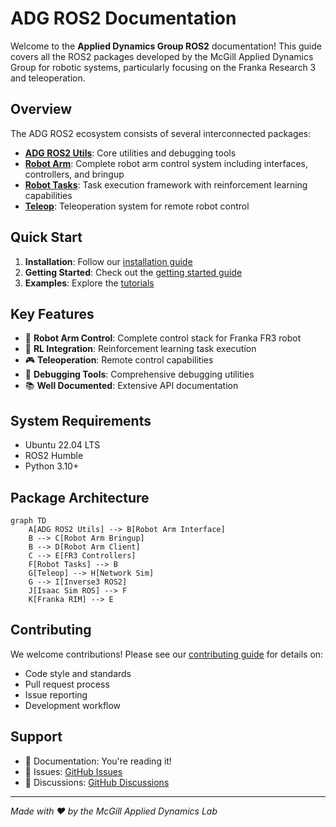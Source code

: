 # ADG ROS2 Documentation

Welcome to the **Applied Dynamics Group ROS2** documentation! 
This guide covers all the ROS2 packages developed by the McGill Applied Dynamics Group for robotic systems, 
particularly focusing on the Franka Research 3 and teleoperation.

## Overview
The ADG ROS2 ecosystem consists of several interconnected packages:

- **[ADG ROS2 Utils](packages/adg-ros2-utils.md)**: Core utilities and debugging tools
- **[Robot Arm](packages/robot-arm.md)**: Complete robot arm control system including interfaces, controllers, and bringup
- **[Robot Tasks](packages/robot-tasks.md)**: Task execution framework with reinforcement learning capabilities
- **[Teleop](packages/teleop.md)**: Teleoperation system for remote robot control

## Quick Start

1. **Installation**: Follow our [installation guide](user-guide/installation.md)
2. **Getting Started**: Check out the [getting started guide](user-guide/getting-started.md)
3. **Examples**: Explore the [tutorials](tutorials/index.md)

## Key Features
- 🦾 **Robot Arm Control**: Complete control stack for Franka FR3 robot
- 🤖 **RL Integration**: Reinforcement learning task execution
- 🎮 **Teleoperation**: Remote control capabilities
- 🔧 **Debugging Tools**: Comprehensive debugging utilities
- 📚 **Well Documented**: Extensive API documentation

## System Requirements
- Ubuntu 22.04 LTS
- ROS2 Humble
- Python 3.10+

## Package Architecture
```mermaid
graph TD
    A[ADG ROS2 Utils] --> B[Robot Arm Interface]
    B --> C[Robot Arm Bringup]
    B --> D[Robot Arm Client]
    C --> E[FR3 Controllers]
    F[Robot Tasks] --> B
    G[Teleop] --> H[Network Sim]
    G --> I[Inverse3 ROS2]
    J[Isaac Sim ROS] --> F
    K[Franka RIM] --> E
```

## Contributing

We welcome contributions! Please see our [contributing guide](developer-guide/contributing.md) for details on:

- Code style and standards
- Pull request process
- Issue reporting
- Development workflow

## Support

- 📖 Documentation: You're reading it!
- 🐛 Issues: [GitHub Issues](https://github.com/McGill-Applied-Dynamics-Group/adg-ros2/issues)
- 💬 Discussions: [GitHub Discussions](https://github.com/McGill-Applied-Dynamics-Group/adg-ros2/discussions)

---

*Made with ❤️ by the McGill Applied Dynamics Lab*
